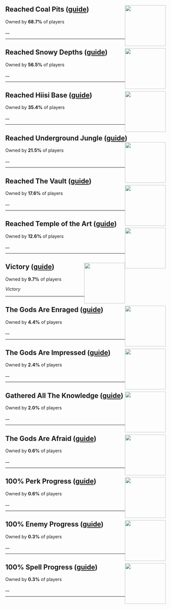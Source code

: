 ## Reached Coal Pits ([guide](/guides/Noita/Reached_Coal_Pits.md)) <img style="float: right;" src="https://cdn.akamai.steamstatic.com/steamcommunity/public/images/apps/881100/758f9b900906a4dd07fc120aba01daf5e3851045.jpg" width="128" height="128">

Owned by **68.7%** of players

__

---

## Reached Snowy Depths ([guide](/guides/Noita/Reached_Snowy_Depths.md)) <img style="float: right;" src="https://cdn.akamai.steamstatic.com/steamcommunity/public/images/apps/881100/84d2845edbfe01a27b855f235023d7ea5f3e770a.jpg" width="128" height="128">

Owned by **56.5%** of players

__

---

## Reached Hiisi Base ([guide](/guides/Noita/Reached_Hiisi_Base.md)) <img style="float: right;" src="https://cdn.akamai.steamstatic.com/steamcommunity/public/images/apps/881100/c219c3651fcf6dd48c3db6fbbbbd18a39c397697.jpg" width="128" height="128">

Owned by **35.4%** of players

__

---

## Reached Underground Jungle ([guide](/guides/Noita/Reached_Underground_Jungle.md)) <img style="float: right;" src="https://cdn.akamai.steamstatic.com/steamcommunity/public/images/apps/881100/5183ddeee913f877125231433214d75809f2721b.jpg" width="128" height="128">

Owned by **21.5%** of players

__

---

## Reached The Vault ([guide](/guides/Noita/Reached_The_Vault.md)) <img style="float: right;" src="https://cdn.akamai.steamstatic.com/steamcommunity/public/images/apps/881100/7e66ed4b29a19b4fbe2a7ef4f7384aabaad2f57a.jpg" width="128" height="128">

Owned by **17.6%** of players

__

---

## Reached Temple of the Art ([guide](/guides/Noita/Reached_Temple_of_the_Art.md)) <img style="float: right;" src="https://cdn.akamai.steamstatic.com/steamcommunity/public/images/apps/881100/326dc54c8eb0c61eb48d48bda09bd3fe5c7f3521.jpg" width="128" height="128">

Owned by **12.6%** of players

__

---

## Victory ([guide](/guides/Noita/Victory.md)) <img style="float: right;" src="https://cdn.akamai.steamstatic.com/steamcommunity/public/images/apps/881100/0ce1e76c000037efd33d90d20bfa1b8c373b2e3a.jpg" width="128" height="128">

Owned by **9.7%** of players

_Victory_

---

## The Gods Are Enraged ([guide](/guides/Noita/The_Gods_Are_Enraged.md)) <img style="float: right;" src="https://cdn.akamai.steamstatic.com/steamcommunity/public/images/apps/881100/1c0696634744b2caceaff11b4de1ab0dcf7ab4a7.jpg" width="128" height="128">

Owned by **4.4%** of players

__

---

## The Gods Are Impressed ([guide](/guides/Noita/The_Gods_Are_Impressed.md)) <img style="float: right;" src="https://cdn.akamai.steamstatic.com/steamcommunity/public/images/apps/881100/b9aae70a7f07ca96cb9f531bff48119611e0227d.jpg" width="128" height="128">

Owned by **2.4%** of players

__

---

## Gathered All The Knowledge ([guide](/guides/Noita/Gathered_All_The_Knowledge.md)) <img style="float: right;" src="https://cdn.akamai.steamstatic.com/steamcommunity/public/images/apps/881100/c888cdb9375f8dc2a7ef516ddfb7f2822917aecb.jpg" width="128" height="128">

Owned by **2.0%** of players

__

---

## The Gods Are Afraid ([guide](/guides/Noita/The_Gods_Are_Afraid.md)) <img style="float: right;" src="https://cdn.akamai.steamstatic.com/steamcommunity/public/images/apps/881100/08794789c5e8c3f1f85e3993fb36a4b49ac29b91.jpg" width="128" height="128">

Owned by **0.6%** of players

__

---

## 100% Perk Progress ([guide](/guides/Noita/100__Perk_Progress.md)) <img style="float: right;" src="https://cdn.akamai.steamstatic.com/steamcommunity/public/images/apps/881100/4a730e833b0b3d1c626ea5036db56e81054b7d7b.jpg" width="128" height="128">

Owned by **0.6%** of players

__

---

## 100% Enemy Progress ([guide](/guides/Noita/100__Enemy_Progress.md)) <img style="float: right;" src="https://cdn.akamai.steamstatic.com/steamcommunity/public/images/apps/881100/18c76ae26e6cb5c0743863e8e31a45b203ce7fa9.jpg" width="128" height="128">

Owned by **0.3%** of players

__

---

## 100% Spell Progress ([guide](/guides/Noita/100__Spell_Progress.md)) <img style="float: right;" src="https://cdn.akamai.steamstatic.com/steamcommunity/public/images/apps/881100/fc37560f3506ab3cfd5e4f5513d6c8c2885a40ec.jpg" width="128" height="128">

Owned by **0.3%** of players

__

---

